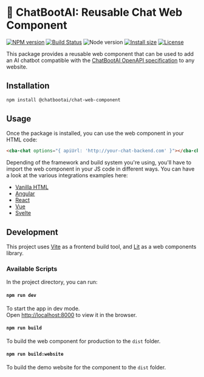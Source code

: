 # 🤖 ChatBootAI: Reusable Chat Web Component

[![NPM version](https://img.shields.io/npm/v/@chatbootai/chat.svg)](https://www.npmjs.com/package/@chatbootai/chat)
[![Build Status](https://github.com/ChatBootAI/chatbootai-ui/actions/workflows/ci.yml/badge.svg)](https://github.com/ChatBootAI/chatbootai-ui/actions/workflows/ci.yml)
![Node version](https://img.shields.io/node/v/@chatbootai/chat.svg)
[![Install size](https://packagephobia.now.sh/badge?p=%40chatbootai%2Fchat)](https://packagephobia.now.sh/result?p=%40chatbootai%2Fchat)
[![License](https://img.shields.io/badge/license-Apache%202.0-blue.svg)](LICENSE)

This package provides a reusable web component that can be used to add an AI chatbot compatible with the [ChatBootAI OpenAPI specification](https://editor.swagger.io/?url=https://raw.githubusercontent.com/ChatBootAI/chatbootai-openapi/main/openapi.yml) to any website.

## Installation

```bash
npm install @chatbootai/chat-web-component
```

## Usage

Once the package is installed, you can use the web component in your HTML code:

```html
<cba-chat options="{ apiUrl: 'http://your-chat-backend.com' }"></cba-chat>
```

Depending of the framework and build system you're using, you'll have to import the web component in your JS code in different ways. You can have a look at the various integrations examples here:

- [Vanilla HTML](https://github.com/ChatBootAI/chatbootai-ui/tree/main/packages/static-html)
- [Angular](https://github.com/ChatBootAI/chatbootai-ui/tree/main/packages/angular)
- [React](https://github.com/ChatBootAI/chatbootai-ui/tree/main/packages/react)
- [Vue](https://github.com/ChatBootAI/chatbootai-ui/tree/main/packages/vue)
- [Svelte](https://github.com/ChatBootAI/chatbootai-ui/tree/main/packages/svelte)

## Development

This project uses [Vite](https://vitejs.dev/) as a frontend build tool, and [Lit](https://lit.dev/) as a web components library.

### Available Scripts

In the project directory, you can run:

#### `npm run dev`

To start the app in dev mode.\
Open [http://localhost:8000](http://localhost:8000) to view it in the browser.

#### `npm run build`

To build the web component for production to the `dist` folder.

#### `npm run build:website`

To build the demo website for the component to the `dist` folder.
